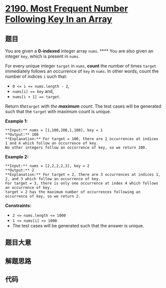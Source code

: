 # [2190. Most Frequent Number Following Key In an Array](https://leetcode.com/problems/most-frequent-number-following-key-in-an-array)

## 题目

You are given a **0-indexed** integer array `nums`. **** You are also given an
integer `key`, which is present in `nums`.

For every unique integer `target` in `nums`, **count** the number of times
`target` immediately follows an occurrence of `key` in `nums`. In other words,
count the number of indices `i` such that:

  * `0 <= i <= nums.length - 2`,
  * `nums[i] == key` and,
  * `nums[i + 1] == target`.

Return _the_`target` _with the **maximum** count_. The test cases will be
generated such that the `target` with maximum count is unique.



**Example 1:**

    
    
    **Input:** nums = [1,100,200,1,100], key = 1
    **Output:** 100
    **Explanation:** For target = 100, there are 2 occurrences at indices 1 and 4 which follow an occurrence of key.
    No other integers follow an occurrence of key, so we return 100.
    

**Example 2:**

    
    
    **Input:** nums = [2,2,2,2,3], key = 2
    **Output:** 2
    **Explanation:** For target = 2, there are 3 occurrences at indices 1, 2, and 3 which follow an occurrence of key.
    For target = 3, there is only one occurrence at index 4 which follows an occurrence of key.
    target = 2 has the maximum number of occurrences following an occurrence of key, so we return 2.
    



**Constraints:**

  * `2 <= nums.length <= 1000`
  * `1 <= nums[i] <= 1000`
  * The test cases will be generated such that the answer is unique.


## 题目大意

## 解题思路

## 代码

```javascript

```
